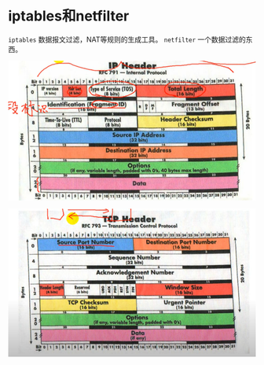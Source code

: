 # iptables和netfilter

`iptables` 数据报文过滤，NAT等规则的生成工具。
`netfilter` 一个数据过滤的东西。

![ip协议头](./image/ip协议.png "ip协议头")

![tcp协议头](./image/tcp协议头.png "tcp协议头")
